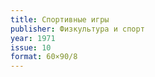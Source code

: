```yaml
---
title: Спортивные игры
publisher: Физкультура и спорт
year: 1971
issue: 10
format: 60×90/8
---
```


